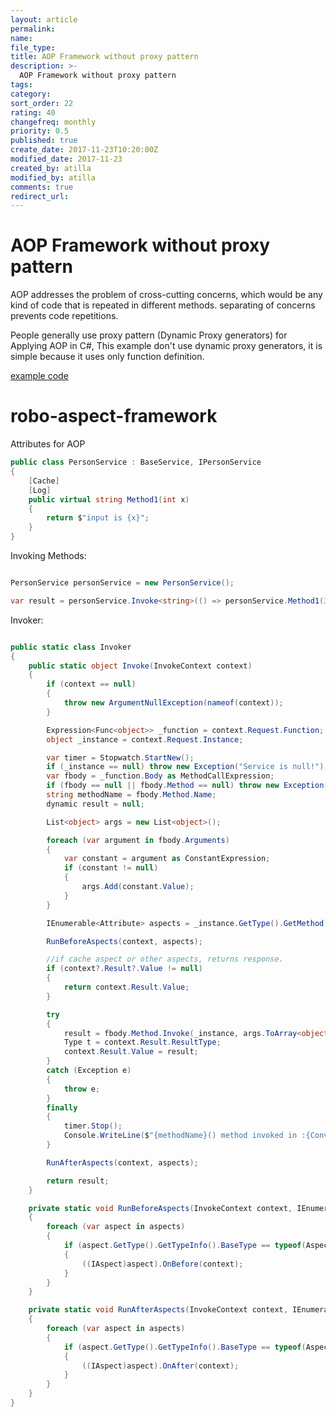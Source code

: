 ```yaml
---
layout: article
permalink:
name:
file_type:
title: AOP Framework without proxy pattern
description: >-
  AOP Framework without proxy pattern
tags:  
category:  
sort_order: 22
rating: 40
changefreq: monthly
priority: 0.5
published: true
create_date: 2017-11-23T10:20:00Z
modified_date: 2017-11-23
created_by: atilla
modified_by: atilla
comments: true
redirect_url:
---
```


# AOP Framework without proxy pattern

AOP addresses the problem of cross-cutting concerns, which would be any kind of code that is repeated in different methods.
separating of concerns prevents code repetitions.

People generally use proxy pattern (Dynamic Proxy generators) for Applying AOP in C#,
This example don't use dynamic proxy generators, it is simple because it uses only function definition.


[example code](https://github.com/atillatan/robo-aspect-framework)


# robo-aspect-framework

Attributes for AOP

```csharp
public class PersonService : BaseService, IPersonService
{
    [Cache]
    [Log]
    public virtual string Method1(int x)
    {
        return $"input is {x}";
    }
}
```

Invoking Methods:

```csharp

PersonService personService = new PersonService();

var result = personService.Invoke<string>(() => personService.Method1(3));

```



Invoker:


```csharp

public static class Invoker
{
    public static object Invoke(InvokeContext context)
    {
        if (context == null)
        {
            throw new ArgumentNullException(nameof(context));
        }

        Expression<Func<object>> _function = context.Request.Function;
        object _instance = context.Request.Instance;

        var timer = Stopwatch.StartNew();
        if (_instance == null) throw new Exception("Service is null!");
        var fbody = _function.Body as MethodCallExpression;
        if (fbody == null || fbody.Method == null) throw new Exception("Expression must be a method call.");
        string methodName = fbody.Method.Name;
        dynamic result = null;

        List<object> args = new List<object>();

        foreach (var argument in fbody.Arguments)
        {
            var constant = argument as ConstantExpression;
            if (constant != null)
            {
                args.Add(constant.Value);
            }
        }

        IEnumerable<Attribute> aspects = _instance.GetType().GetMethod(methodName).GetCustomAttributes(true);

        RunBeforeAspects(context, aspects);

        //if cache aspect or other aspects, returns response.
        if (context?.Result?.Value != null)
        {
            return context.Result.Value;
        }

        try
        {
            result = fbody.Method.Invoke(_instance, args.ToArray<object>());
            Type t = context.Result.ResultType;
            context.Result.Value = result;
        }
        catch (Exception e)
        {
            throw e;
        }
        finally
        {
            timer.Stop();
            Console.WriteLine($"{methodName}() method invoked in :{Convert.ToDouble(timer.ElapsedMilliseconds)}ms ");
        }

        RunAfterAspects(context, aspects);

        return result;
    }

    private static void RunBeforeAspects(InvokeContext context, IEnumerable<Attribute> aspects)
    {
        foreach (var aspect in aspects)
        {
            if (aspect.GetType().GetTypeInfo().BaseType == typeof(AspectBase))
            {
                ((IAspect)aspect).OnBefore(context);
            }
        }
    }

    private static void RunAfterAspects(InvokeContext context, IEnumerable<Attribute> aspects)
    {
        foreach (var aspect in aspects)
        {
            if (aspect.GetType().GetTypeInfo().BaseType == typeof(AspectBase))
            {
                ((IAspect)aspect).OnAfter(context);
            }
        }
    }
}
```
